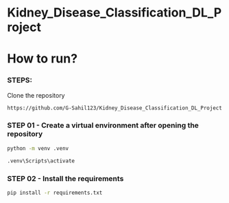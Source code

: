 # Kidney_Disease_Classification_DL_Project


# How to run?

### STEPS:

Clone the repository

```bash
https://github.com/G-Sahil123/Kidney_Disease_Classification_DL_Project
```

### STEP 01 - Create a virtual environment after opening the repository

```bash
python -m venv .venv
```

```bash
.venv\Scripts\activate
```

### STEP 02 - Install the requirements
```bash
pip install -r requirements.txt
```

